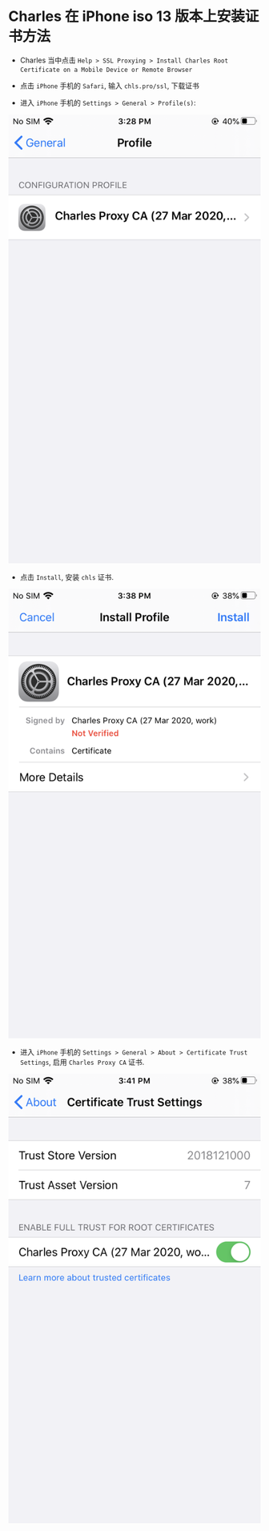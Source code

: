 # Charles 在 iPhone iso 13 版本上安装证书方法

- Charles 当中点击 `Help > SSL Proxying > Install Charles Root Certificate on a Mobile Device or Remote Browser`

- 点击 `iPhone` 手机的 `Safari`, 输入 `chls.pro/ssl`, 下载证书

- 进入 `iPhone` 手机的 `Settings > General > Profile(s)`:

![image](imgs/profile.png)

- 点击 `Install`, 安装 `chls` 证书.

![image](imgs/install.png)

- 进入 `iPhone` 手机的 `Settings > General > About > Certificate Trust Settings`, 启用 `Charles Proxy CA` 证书.

![image](imgs/confirm.png)

